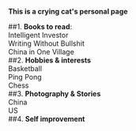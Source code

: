 **This is a crying cat's personal page** <br>

##1.  **Books to read**: <br>
  Intelligent Investor <br>
  Writing Without Bullshit <br>
  China in One Village <br>
##2. **Hobbies & interests** <br>
  Basketball <br>
  Ping Pong <br>
  Chess <br>
##3. **Photography & Stories** <br>
  China <br>
  US <br>
##4. **Self improvement** <br>
